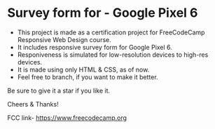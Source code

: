 # Survey form for - Google Pixel 6

- This project is made as a certification project for FreeCodeCamp Responsive Web Design course.
- It includes responsive survey form for Google Pixel 6.
- Responiveness is simulated for low-resolution devices to high-res devices.
- It is made using only HTML & CSS, as of now.
- Feel free to branch, if you want to make it better.


Be sure to give it a star if you like it.

Cheers & Thanks!

FCC link- https://www.freecodecamp.org
